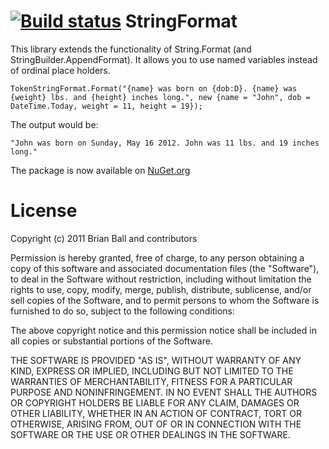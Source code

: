 [![Build status](https://ci.appveyor.com/api/projects/status/80cp4snyr72k93jr)](https://ci.appveyor.com/project/cbrianball/string-format)
StringFormat
=============

This library extends the functionality of String.Format (and StringBuilder.AppendFormat). It allows you to use named variables instead of ordinal place holders.

	TokenStringFormat.Format("{name} was born on {dob:D}. {name} was {weight} lbs. and {height} inches long.", new {name = "John", dob = DateTime.Today, weight = 11, height = 19});
	
The output would be:

	"John was born on Sunday, May 16 2012. John was 11 lbs. and 19 inches long."
	
The package is now available on [NuGet.org](http://nuget.org/packages/StringFormat)

License
=======
Copyright (c) 2011 Brian Ball and contributors

Permission is hereby granted, free of charge, to any person obtaining a copy
of this software and associated documentation files (the "Software"), to deal
in the Software without restriction, including without limitation the rights
to use, copy, modify, merge, publish, distribute, sublicense, and/or sell
copies of the Software, and to permit persons to whom the Software is
furnished to do so, subject to the following conditions:

The above copyright notice and this permission notice shall be included in
all copies or substantial portions of the Software.

THE SOFTWARE IS PROVIDED "AS IS", WITHOUT WARRANTY OF ANY KIND, EXPRESS OR
IMPLIED, INCLUDING BUT NOT LIMITED TO THE WARRANTIES OF MERCHANTABILITY,
FITNESS FOR A PARTICULAR PURPOSE AND NONINFRINGEMENT. IN NO EVENT SHALL THE
AUTHORS OR COPYRIGHT HOLDERS BE LIABLE FOR ANY CLAIM, DAMAGES OR OTHER
LIABILITY, WHETHER IN AN ACTION OF CONTRACT, TORT OR OTHERWISE, ARISING FROM,
OUT OF OR IN CONNECTION WITH THE SOFTWARE OR THE USE OR OTHER DEALINGS IN
THE SOFTWARE.
